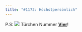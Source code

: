 ```yaml
---
title: "#1172: Höchstpersönlich"
---
```


P.S:
<a href="http://www.fonflatter.de/advent08"><img src="http://www.fonflatter.de/adv08/kaefer.jpg"></a>
Türchen Nummer <a href="http://www.fonflatter.de/advent08"><strong>Vier</strong></a>!

